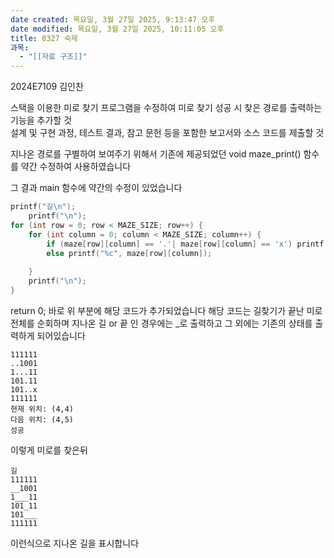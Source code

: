 ```yaml
---
date created: 목요일, 3월 27일 2025, 9:13:47 오후
date modified: 목요일, 3월 27일 2025, 10:11:05 오후
title: 0327 숙제
과목:
  - "[[자료 구조]]"
---
```


2024E7109 김인찬

스택을 이용한 미로 찾기 프로그램을 수정하여 미로 찾기 성공 시 찾은 경로를 출력하는 기능을 추가할 것  
설계 및 구현 과정, 테스트 결과, 참고 문헌 등을 포함한 보고서와 소스 코드를 제출할 것

지나온 경로를 구별하여 보여주기 위해서
기존에 제공되었던 void maze_print() 함수를 약간 수정하여 사용하였습니다

그 결과 main 함수에 약간의 수정이 있었습니다

```c
printf("길\n");  
    printf("\n");  
for (int row = 0; row < MAZE_SIZE; row++) {  
    for (int column = 0; column < MAZE_SIZE; column++) {  
        if (maze[row][column] == '.'| maze[row][column] == 'x') printf("_");  
        else printf("%c", maze[row][column]);  
  
    }  
    printf("\n");  
}
```

return 0; 바로 위 부분에 해당 코드가 추가되었습니다
해당 코드는 길찾기가 끝난 미로 전체를 순회하며 지나온 길 or 끝 인 경우에는 \_로 출력하고 그 외에는 기존의 상태를 출력하게 되어있습니다

```text
111111
..1001
1...11
101.11
101..x
111111
현재 위치: (4,4)
다음 위치: (4,5)
성공
```
이렇게 미로를 찾은뒤

```text
길
111111
__1001
1___11
101_11
101___
111111
```
이런식으로 지나온 길을 표시합니다
